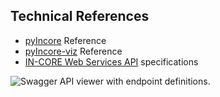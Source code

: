 ## Technical References

- <a href="https://incore.ncsa.illinois.edu/doc/pyincore/" target="_blank">pyIncore</a> Reference
- <a href="https://incore.ncsa.illinois.edu/doc/pyincore_viz/" target="_blank">pyIncore-viz</a> Reference
- <a href="https://incore.ncsa.illinois.edu/doc/api/" target="_blank">IN-CORE Web Services API</a> specifications

![Swagger API viewer with endpoint definitions.](images/incore_swagger.jpg "Swagger API viewer with endpoint definitions.")